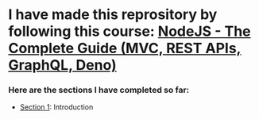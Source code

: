 # I have made this reprository by following this course: [NodeJS - The Complete Guide (MVC, REST APIs, GraphQL, Deno)](https://www.udemy.com/course/nodejs-the-complete-guide/)

### Here are the sections I have completed so far:
- [Section 1](https://github.com/Piyush008/Node_ECommerceWebsite/tree/Section-1): Introduction